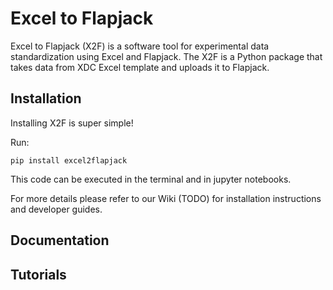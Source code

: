 # Excel to Flapjack

Excel to Flapjack (X2F) is a software tool for experimental data standardization using Excel and Flapjack. The X2F is a Python package that takes data from XDC Excel template and uploads it to Flapjack.

## Installation

Installing X2F is super simple! 

Run:

`pip install excel2flapjack`

This code can be executed in the terminal and in jupyter notebooks.

For more details please refer to our Wiki (TODO) for installation instructions and developer guides.

## Documentation

## Tutorials

